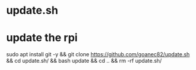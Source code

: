 # update.sh
# update the rpi
sudo apt install git -y && git clone https://github.com/goanec82/update.sh && cd update.sh/ && bash update && cd .. && rm -rf update.sh/
